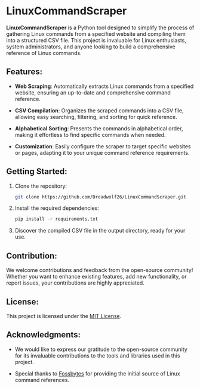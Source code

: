 # LinuxCommandScraper

**LinuxCommandScraper** is a Python tool designed to simplify the process of gathering Linux commands from a specified website and compiling them into a structured CSV file. This project is invaluable for Linux enthusiasts, system administrators, and anyone looking to build a comprehensive reference of Linux commands.

## Features:

- **Web Scraping**: Automatically extracts Linux commands from a specified website, ensuring an up-to-date and comprehensive command reference.

- **CSV Compilation**: Organizes the scraped commands into a CSV file, allowing easy searching, filtering, and sorting for quick reference.

- **Alphabetical Sorting**: Presents the commands in alphabetical order, making it effortless to find specific commands when needed.

- **Customization**: Easily configure the scraper to target specific websites or pages, adapting it to your unique command reference requirements.

## Getting Started:

1. Clone the repository:

   ```bash
   git clone https://github.com/Dreadwolf26/LinuxCommandScraper.git
   ```

2. Install the required dependencies:

   ```bash
   pip install -r requirements.txt
   ```


4. Discover the compiled CSV file in the output directory, ready for your use.

## Contribution:

We welcome contributions and feedback from the open-source community! Whether you want to enhance existing features, add new functionality, or report issues, your contributions are highly appreciated.

## License:

This project is licensed under the [MIT License](LICENSE).

## Acknowledgments:

- We would like to express our gratitude to the open-source community for its invaluable contributions to the tools and libraries used in this project.

- Special thanks to [Fossbytes](https://fossbytes.com) for providing the initial source of Linux command references.



